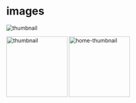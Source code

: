 # images
![thumbnail](https://github.com/srijagadiraju/images/assets/129122908/8c2e33e5-95c2-4b65-a5b8-4e851b0fa74a)



<img width="160" alt="thumbnail" src="https://github.com/srijagadiraju/images/assets/129122908/646b3516-bacc-4f10-8d7c-fc8d1617482d">



<img width="160" alt="home-thumbnail" src="https://github.com/srijagadiraju/images/assets/129122908/fa06e808-a66d-4263-8ef9-d61047b4232c">
